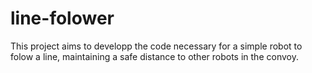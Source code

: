 # line-folower
This project aims to developp the code necessary for a simple robot to folow a line, maintaining a safe distance to other robots in the convoy.
